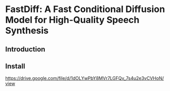 # FastDiff: A Fast Conditional Diffusion Model for High-Quality Speech Synthesis

## Introduction

## Install 


https://drive.google.com/file/d/1dOLYwPbY8MVr7LGFQv_7s4u2e3vCVHoN/view
